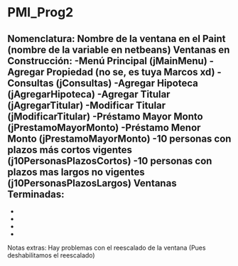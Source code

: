 # PMI_Prog2
Nomenclatura: Nombre de la ventana en el Paint (nombre de la variable en netbeans) 
Ventanas en Construcción:
-Menú Principal (jMainMenu)
-Agregar Propiedad (no se, es tuya Marcos xd)
-Consultas (jConsultas)
-Agregar Hipoteca (jAgregarHipoteca)
-Agregar Titular (jAgregarTitular)
-Modificar Titular (jModificarTitular)
-Préstamo Mayor Monto (jPrestamoMayorMonto)
-Préstamo Menor Monto (jPrestamoMayorMonto)
-10 personas con plazos más cortos vigentes (j10PersonasPlazosCortos)
-10 personas con plazos mas largos no vigentes (j10PersonasPlazosLargos)
Ventanas Terminadas:
-
-
-
-
-

Notas extras: Hay problemas con el reescalado de la ventana (Pues deshabilitamos el reescalado)
